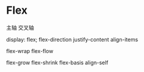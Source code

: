 # Flex

主轴
交叉轴

display: flex;
flex-direction
justify-content
align-items

flex-wrap
flex-flow

flex-grow
flex-shrink
flex-basis
align-self